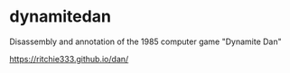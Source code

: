 # dynamitedan
Disassembly and annotation of the 1985 computer game "Dynamite Dan"

https://ritchie333.github.io/dan/
